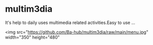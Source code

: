 # multim3dia
It's help to daily uses multimedia related activities.Easy to use ...

<p align="center">

<img src="https://github.com/Ba-hub/multim3dia/raw/main/menu.jpg" width="350" height="480" <br>



</p>
